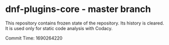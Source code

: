 # dnf-plugins-core - master branch

This repository contains frozen state of the repository.
Its history is cleared. It is used only for static code
analysis with Codacy.

Commit Time: 1690264220